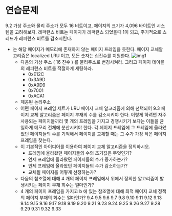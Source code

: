 # 연습문제
9.2 가상 주소와 물리 주소가 모두 16 비트이고, 페이지의 크기가 4,096 바이트인 시스템을 고려해보자. 
레퍼런스 비트는 페이지가 레퍼런스 되었을때 1이 되고, 주기적으로 스레드가 레퍼런스 비트를 감소시킨다.
- 는 해당 페이지가 메모리에 존재하지 않는 페이지 프레임을 듯한다.
페이지 교체알고리즘은 localized LRU 이고, 모든 숫자는 십진수를 지원한다.
![img1](https://github.com/martinkang/Study/blob/master/OSConcepts/MemoryManagement/img/chap9-ex2.png)
	- 다음의 가상 주소 ( 16 진수 ) 를 물리주소로 변경시켜라.
	그리고 페이지 테이블의 레퍼런스 비트를 적절하게 세팅하라.
		- 0xE12C
		- 0x3A9D
		- 0xA9D9
		- 0x7001
		- 0xACA1
	- 제공된 논리주소
	- 어떤 페이지 프레임 세트가 LRU 페이지 교체 알고리즘에 의해 선택되어 
9.3 페이지 교체 알고리즘은 페이지 부재의 수를 감소시켜야 한다.
이렇게 하려면 자주 사용되는 페이지들끼리 몇 개의 프레임을 가지고 경쟁시키기 보다는 이들을 균일하게 메모리 전체에 분산시켜야 한다.
각 페이지 프레임에 그 프레임에 올라왔었던 페이지들의 수를 기억해서 페이지를 교체할 때는 그 수가 가장 작은 페이지 프레임을 찾는다.
	* 이 기본적인 아이디어를 이용하여 페이지 교체 알고리즘을 정의하시오.
		- 프레임에 올라왔던 페이지들의 수의 초기값은 무엇인가?
		- 언제 프레임에 올라왔던 페이지들의 수가 증가하는가?
		- 언제 프레임에 올라왔던 페이지들의 수가 감소하는가?
		- 교체될 페이지를 어떻게 선정하는가?
	* 다음의 참조열에 대해 4 개의 페이지 프레임에서 위에서 정의한 알고리즘이 발생시키는 페이지 부재 회수는 얼마인가?
	* 4 개의 페이지 프레임을 가지고 b 에 있는 참조열에 대해 최적 페이지 교체 정책의 페이지 부재의 회수는 얼마인가?
9.4
9.5
9.6
9.7
9.8
9.10
9.11
9.12
9.13
9.14
9.15
9.16
9.17
9.18
9.19
9.20
9.21
9.23
9.24
9.25
9.26
9.27
9.28
9.29
9.31
9.32
9.33

